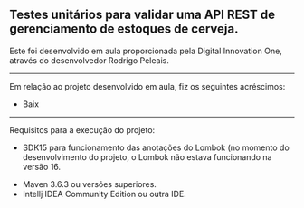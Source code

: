 <h2>Testes unitários para validar uma API REST de gerenciamento de estoques de cerveja.</h2>

Este foi desenvolvido em aula proporcionada pela Digital Innovation One, através do desenvolvedor Rodrigo Peleais.

------------------

Em relação ao projeto desenvolvido em aula, fiz os seguintes acréscimos:

* Baix



-----------------

Requisitos para a execução do projeto:

- SDK15 para funcionamento das anotações do Lombok (no momento do desenvolvimento do projeto, o Lombok não estava funcionando na versão 16.

* Maven 3.6.3 ou versões superiores.
* Intellj IDEA Community Edition ou outra IDE.



